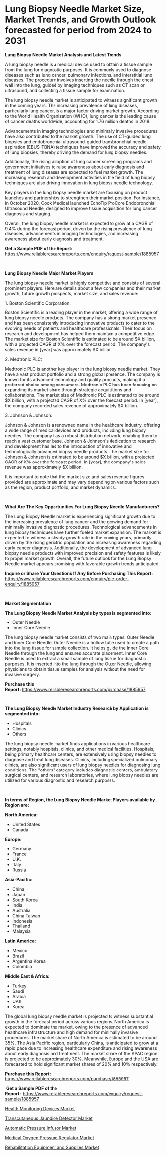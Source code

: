 <p><h1>Lung Biopsy Needle Market Size, Market Trends, and Growth Outlook forecasted for period from 2024 to 2031</h1></p><p><strong>Lung Biopsy Needle Market Analysis and Latest Trends</strong></p>
<p><p>A lung biopsy needle is a medical device used to obtain a tissue sample from the lung for diagnostic purposes. It is commonly used to diagnose diseases such as lung cancer, pulmonary infections, and interstitial lung diseases. The procedure involves inserting the needle through the chest wall into the lung, guided by imaging techniques such as CT scan or ultrasound, and collecting a tissue sample for examination.</p><p>The lung biopsy needle market is anticipated to witness significant growth in the coming years. The increasing prevalence of lung diseases, particularly lung cancer, is a major factor driving market growth. According to the World Health Organization (WHO), lung cancer is the leading cause of cancer deaths worldwide, accounting for 1.76 million deaths in 2018.</p><p>Advancements in imaging technologies and minimally invasive procedures have also contributed to the market growth. The use of CT-guided lung biopsies and endobronchial ultrasound-guided transbronchial needle aspiration (EBUS-TBNA) techniques have improved the accuracy and safety of lung biopsies, thereby driving the demand for lung biopsy needles.</p><p>Additionally, the rising adoption of lung cancer screening programs and government initiatives to raise awareness about early diagnosis and treatment of lung diseases are expected to fuel market growth. The increasing research and development activities in the field of lung biopsy techniques are also driving innovation in lung biopsy needle technology.</p><p>Key players in the lung biopsy needle market are focusing on product launches and partnerships to strengthen their market position. For instance, in October 2020, Cook Medical launched EchoTip ProCore Endobronchial Ultrasound Needle, designed to improve tissue acquisition for lung cancer diagnosis and staging.</p><p>Overall, the lung biopsy needle market is expected to grow at a CAGR of 9.4% during the forecast period, driven by the rising prevalence of lung diseases, advancements in imaging technologies, and increasing awareness about early diagnosis and treatment.</p></p>
<p><strong>Get a Sample PDF of the Report:&nbsp;</strong> <a href="https://www.reliableresearchreports.com/enquiry/request-sample/1885957">https://www.reliableresearchreports.com/enquiry/request-sample/1885957</a></p>
<p>&nbsp;</p>
<p><strong>Lung Biopsy Needle Major Market Players</strong></p>
<p><p>The lung biopsy needle market is highly competitive and consists of several prominent players. Here are details about a few companies and their market growth, future growth prospects, market size, and sales revenue:</p><p>1. Boston Scientific Corporation:</p><p>Boston Scientific is a leading player in the market, offering a wide range of lung biopsy needle products. The company has a strong market presence and has been consistently introducing innovative products to cater to the evolving needs of patients and healthcare professionals. Their focus on research and development has helped them maintain a competitive edge. The market size for Boston Scientific is estimated to be around $X billion, with a projected CAGR of X% over the forecast period. The company's sales revenue in [year] was approximately $X billion.</p><p>2. Medtronic PLC:</p><p>Medtronic PLC is another key player in the lung biopsy needle market. They have a vast product portfolio and a strong global presence. The company is known for its advanced technology and quality products, making it a preferred choice among consumers. Medtronic PLC has been focusing on expanding its market share through strategic acquisitions and collaborations. The market size of Medtronic PLC is estimated to be around $X billion, with a projected CAGR of X% over the forecast period. In [year], the company recorded sales revenue of approximately $X billion.</p><p>3. Johnson & Johnson:</p><p>Johnson & Johnson is a renowned name in the healthcare industry, offering a wide range of medical devices and products, including lung biopsy needles. The company has a robust distribution network, enabling them to reach a vast customer base. Johnson & Johnson's dedication to research and development has led to the introduction of innovative and technologically advanced biopsy needle products. The market size for Johnson & Johnson is estimated to be around $X billion, with a projected CAGR of X% over the forecast period. In [year], the company's sales revenue was approximately $X billion.</p><p>It is important to note that the market size and sales revenue figures provided are approximate and may vary depending on various factors such as the region, product portfolio, and market dynamics.</p></p>
<p>&nbsp;</p>
<p><strong>What Are The Key Opportunities For Lung Biopsy Needle Manufacturers?</strong></p>
<p><p>The Lung Biopsy Needle market is experiencing significant growth due to the increasing prevalence of lung cancer and the growing demand for minimally invasive diagnostic procedures. Technological advancements in lung biopsy techniques have further fueled market expansion. The market is expected to witness a steady growth rate in the coming years, primarily driven by the rising geriatric population and increasing awareness regarding early cancer diagnosis. Additionally, the development of advanced lung biopsy needle products with improved precision and safety features is likely to propel market growth. Overall, the future outlook for the Lung Biopsy Needle market appears promising with favorable growth trends anticipated.</p></p>
<p><strong>Inquire or Share Your Questions If Any Before Purchasing This Report:</strong> <a href="https://www.reliableresearchreports.com/enquiry/pre-order-enquiry/1885957">https://www.reliableresearchreports.com/enquiry/pre-order-enquiry/1885957</a></p>
<p>&nbsp;</p>
<p><strong>Market Segmentation</strong></p>
<p><strong>The Lung Biopsy Needle Market Analysis by types is segmented into:</strong></p>
<p><ul><li>Outer Needle</li><li>Inner Core Needle</li></ul></p>
<p><p>The lung biopsy needle market consists of two main types: Outer Needle and Inner Core Needle. Outer Needle is a hollow tube used to create a path into the lung tissue for sample collection. It helps guide the Inner Core Needle through the lung and ensures accurate placement. Inner Core Needle is used to extract a small sample of lung tissue for diagnostic purposes. It is inserted into the lung through the Outer Needle, allowing physicians to obtain tissue samples for analysis without the need for invasive surgery.</p></p>
<p><strong>Purchase this Report:&nbsp;</strong><a href="https://www.reliableresearchreports.com/purchase/1885957">https://www.reliableresearchreports.com/purchase/1885957</a></p>
<p>&nbsp;</p>
<p><strong>The Lung Biopsy Needle Market Industry Research by Application is segmented into:</strong></p>
<p><ul><li>Hospitals</li><li>Clinics</li><li>Others</li></ul></p>
<p><p>The lung biopsy needle market finds applications in various healthcare settings, notably hospitals, clinics, and other medical facilities. Hospitals, being primary healthcare centers, are extensively using biopsy needles to diagnose and treat lung diseases. Clinics, including specialized pulmonary clinics, are also significant users of lung biopsy needles for diagnosing lung conditions. The "others" category includes diagnostic centers, ambulatory surgical centers, and research laboratories, where lung biopsy needles are utilized for various diagnostic and research purposes.</p></p>
<p>&nbsp;</p>
<p><strong>In terms of Region, the Lung Biopsy Needle Market Players available by Region are:</strong></p>
<p>
    <p> <strong> North America: </strong>
        <ul>
            <li>United States</li>
            <li>Canada</li>
        </ul>
        </p> 
    <p> <strong> Europe: </strong>
        <ul>
            <li>Germany</li>
            <li>France</li>
            <li>U.K.</li>
            <li>Italy</li>
            <li>Russia</li>
        </ul>
        </p> 
    <p> <strong> Asia-Pacific: </strong>
        <ul>
            <li>China</li>
            <li>Japan</li>
            <li>South Korea</li>
            <li>India</li>
            <li>Australia</li>
            <li>China Taiwan</li>
            <li>Indonesia</li>
            <li>Thailand</li>
            <li>Malaysia</li>
        </ul>
        </p> 
    <p> <strong> Latin America: </strong>
        <ul>
            <li>Mexico</li>
            <li>Brazil</li>
            <li>Argentina Korea</li>
            <li>Colombia</li>
        </ul>
        </p> 
    <p> <strong> Middle East & Africa: </strong>
        <ul>
            <li>Turkey</li>
            <li>Saudi</li>
            <li>Arabia</li>
            <li>UAE</li>
            <li>Korea</li>
        </ul>
    </p>
    </p>
<p><p>The global lung biopsy needle market is projected to witness substantial growth in the forecast period across various regions. North America is expected to dominate the market, owing to the presence of advanced healthcare infrastructure and high demand for minimally invasive procedures. The market share of North America is estimated to be around 35%. The Asia Pacific region, particularly China, is anticipated to grow at a rapid pace due to increasing healthcare expenditure and rising awareness about early diagnosis and treatment. The market share of the APAC region is projected to be approximately 30%. Meanwhile, Europe and the USA are forecasted to hold significant market shares of 20% and 10% respectively.</p></p>
<p><strong>Purchase this Report: </strong><a href="https://www.reliableresearchreports.com/purchase/1885957">https://www.reliableresearchreports.com/purchase/1885957</a></p>
<p>&nbsp;<strong>Get a Sample PDF of the Report:&nbsp;&nbsp;</strong><a href="https://www.reliableresearchreports.com/enquiry/request-sample/1885957">https://www.reliableresearchreports.com/enquiry/request-sample/1885957</a></p>
<p><strong></strong></p>
<p><p><a href="https://github.com/sofyaavrova/Market-Research-Report-List-2/blob/main/health-monitoring-devices-market.md">Health Monitoring Devices Market</a></p><p><a href="https://github.com/melchekhinf/Market-Research-Report-List-2/blob/main/transcutaneous-jaundice-detector-market.md">Transcutaneous Jaundice Detector Market</a></p><p><a href="https://github.com/zebdakicsin/Market-Research-Report-List-2/blob/main/automatic-pressure-infusor-market.md">Automatic Pressure Infusor Market</a></p><p><a href="https://github.com/kholmovskayalyudmila/Market-Research-Report-List-2/blob/main/medical-oxygen-pressure-regulator-market.md">Medical Oxygen Pressure Regulator Market</a></p><p><a href="https://github.com/merzlyukov93/Market-Research-Report-List-2/blob/main/rehabilitation-equipment-and-supplies-market.md">Rehabilitation Equipment and Supplies Market</a></p></p>